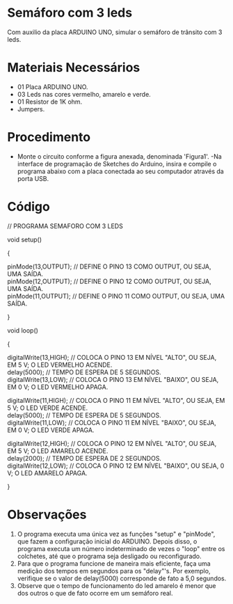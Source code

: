 # Semáforo com 3 leds 
Com auxilio da placa ARDUINO UNO, simular o semáforo de trânsito com 3 leds. 
# Materiais Necessários 
- 01 Placa ARDUINO UNO.
- 03 Leds nas cores vermelho, amarelo e verde.
- 01 Resistor de 1K ohm. 
- Jumpers. 
# Procedimento 
- Monte o circuito conforme a figura anexada, denominada 'Figura1'.
-Na interface de programação de Sketches do Arduino, insira e compile o programa abaixo com a placa conectada ao seu computador através da porta USB. 
# Código 

// PROGRAMA SEMAFORO COM 3 LEDS 

void setup()

{ 

pinMode(13,OUTPUT);  // DEFINE O PINO 13 COMO OUTPUT, OU SEJA, UMA SAÍDA.  
pinMode(12,OUTPUT);  // DEFINE O PINO 12 COMO OUTPUT, OU SEJA, UMA SAÍDA.  
pinMode(11,OUTPUT);  // DEFINE O PINO 11 COMO OUTPUT, OU SEJA, UMA SAÍDA.

} 

void loop()  

{

digitalWrite(13,HIGH);  // COLOCA O PINO 13 EM NÍVEL "ALTO", OU SEJA, EM 5 V; O LED VERMELHO ACENDE.   
delay(5000);                   // TEMPO DE ESPERA DE 5 SEGUNDOS.   
digitalWrite(13,LOW);  // COLOCA O PINO 13 EM NÍVEL "BAIXO", OU SEJA, EM 0 V; O LED VERMELHO APAGA. 

digitalWrite(11,HIGH);  // COLOCA O PINO 11 EM NÍVEL "ALTO", OU SEJA, EM 5 V; O LED VERDE ACENDE.   
delay(5000);                   // TEMPO DE ESPERA DE 5 SEGUNDOS.    
digitalWrite(11,LOW);  // COLOCA O PINO 11 EM NÍVEL "BAIXO", OU SEJA, EM 0 V; O LED VERDE APAGA.  

digitalWrite(12,HIGH);  // COLOCA O PINO 12 EM NÍVEL "ALTO", OU SEJA, EM 5 V; O LED AMARELO ACENDE.   
delay(2000);                   // TEMPO DE ESPERA DE 2 SEGUNDOS.  
digitalWrite(12,LOW);  // COLOCA O PINO 12 EM NÍVEL "BAIXO", OU SEJA, 0 V; O LED AMARELO APAGA.  

} 
# Observações 
1) O programa executa uma única vez as funções "setup" e "pinMode", que fazem a configuração inicial do ARDUINO. Depois disso, o programa executa um número indeterminado de vezes o "loop" entre os colchetes, até que o programa seja desligado ou reconfigurado. 
2) Para que o programa funcione de maneira mais eficiente, faça uma medição dos tempos em segundos para os "delay"'s. Por exemplo, verifique se o valor de delay(5000) corresponde de fato a 5,0 segundos.
3) Observe que o tempo de funcionamento do led amarelo é menor que dos outros o que de fato ocorre em um semáforo real.
